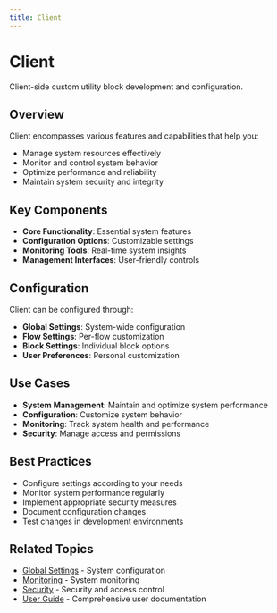 ```yaml
---
title: Client
---
```


# Client

Client-side custom utility block development and configuration.

## Overview

Client encompasses various features and capabilities that help you:
- Manage system resources effectively
- Monitor and control system behavior
- Optimize performance and reliability
- Maintain system security and integrity

## Key Components

- **Core Functionality**: Essential system features
- **Configuration Options**: Customizable settings
- **Monitoring Tools**: Real-time system insights
- **Management Interfaces**: User-friendly controls

## Configuration

Client can be configured through:
- **Global Settings**: System-wide configuration
- **Flow Settings**: Per-flow customization
- **Block Settings**: Individual block options
- **User Preferences**: Personal customization

## Use Cases

- **System Management**: Maintain and optimize system performance
- **Configuration**: Customize system behavior
- **Monitoring**: Track system health and performance
- **Security**: Manage access and permissions

## Best Practices

- Configure settings according to your needs
- Monitor system performance regularly
- Implement appropriate security measures
- Document configuration changes
- Test changes in development environments

## Related Topics

- [Global Settings](/user-guide/Global-Settings) - System configuration
- [Monitoring](/user-guide/Monitoring) - System monitoring
- [Security](/user-guide/Security) - Security and access control
- [User Guide](user-guide/User-Guide.md) - Comprehensive user documentation
